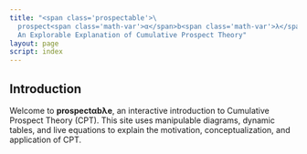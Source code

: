 ```yaml
---
title: "<span class='prospectable'>\
  prospect<span class='math-var'>α</span>b<span class='math-var'>λ</span>e</span>: \
  An Explorable Explanation of Cumulative Prospect Theory"
layout: page
script: index
---
```


## Introduction

Welcome to **prospect<span class='math-var'>α</span>b<span class='math-var'>λ</span>e**, an
interactive introduction to Cumulative Prospect Theory (CPT). This site uses manipulable diagrams,
dynamic tables, and live equations to explain the motivation, conceptualization, and application of
CPT.

<cpt-example-interactive>
  <decision-choice interactive probability="0.6666" win="20" loss="0" sure="10" alpha="0.9" lambda="2" gamma="0.75"></decision-choice>
  <cpt-probability interactive line="first" point="first" probability="0.75" gamma="0.75"></cpt-probability>
  <cpt-value interactive line="first" point="all" value="5" alpha="0.9" lambda="2"></cpt-value>
  <decision-space></decision-space>
</cpt-example-interactive>

<cpt-equation-xal2v></cpt-equation-xal2v>

<cpt-equation-xal2v numeric interactive value="5" alpha="0.9" lambda="2"></cpt-equation-xal2v>

<cpt-equation-pg2w></cpt-equation-pg2w>

<cpt-equation-pg2w numeric interactive probability="0.75" gamma="0.75"></cpt-equation-pg2w>
